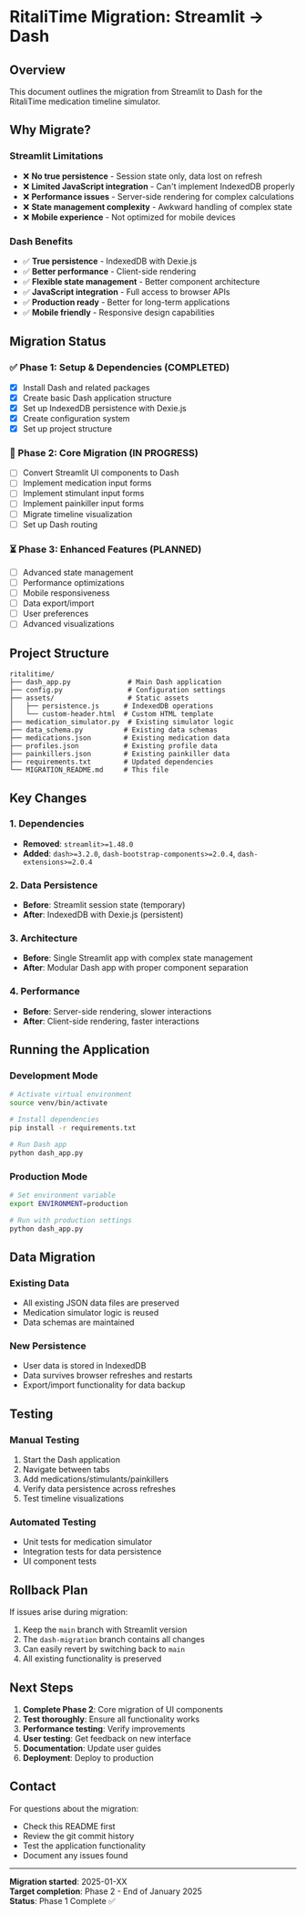 # RitaliTime Migration: Streamlit → Dash

## Overview
This document outlines the migration from Streamlit to Dash for the RitaliTime medication timeline simulator.

## Why Migrate?

### Streamlit Limitations
- ❌ **No true persistence** - Session state only, data lost on refresh
- ❌ **Limited JavaScript integration** - Can't implement IndexedDB properly
- ❌ **Performance issues** - Server-side rendering for complex calculations
- ❌ **State management complexity** - Awkward handling of complex state
- ❌ **Mobile experience** - Not optimized for mobile devices

### Dash Benefits
- ✅ **True persistence** - IndexedDB with Dexie.js
- ✅ **Better performance** - Client-side rendering
- ✅ **Flexible state management** - Better component architecture
- ✅ **JavaScript integration** - Full access to browser APIs
- ✅ **Production ready** - Better for long-term applications
- ✅ **Mobile friendly** - Responsive design capabilities

## Migration Status

### ✅ Phase 1: Setup & Dependencies (COMPLETED)
- [x] Install Dash and related packages
- [x] Create basic Dash application structure
- [x] Set up IndexedDB persistence with Dexie.js
- [x] Create configuration system
- [x] Set up project structure

### 🔄 Phase 2: Core Migration (IN PROGRESS)
- [ ] Convert Streamlit UI components to Dash
- [ ] Implement medication input forms
- [ ] Implement stimulant input forms
- [ ] Implement painkiller input forms
- [ ] Migrate timeline visualization
- [ ] Set up Dash routing

### ⏳ Phase 3: Enhanced Features (PLANNED)
- [ ] Advanced state management
- [ ] Performance optimizations
- [ ] Mobile responsiveness
- [ ] Data export/import
- [ ] User preferences
- [ ] Advanced visualizations

## Project Structure

```
ritalitime/
├── dash_app.py              # Main Dash application
├── config.py                # Configuration settings
├── assets/                  # Static assets
│   ├── persistence.js      # IndexedDB operations
│   └── custom-header.html  # Custom HTML template
├── medication_simulator.py  # Existing simulator logic
├── data_schema.py          # Existing data schemas
├── medications.json        # Existing medication data
├── profiles.json           # Existing profile data
├── painkillers.json        # Existing painkiller data
├── requirements.txt        # Updated dependencies
└── MIGRATION_README.md     # This file
```

## Key Changes

### 1. Dependencies
- **Removed**: `streamlit>=1.48.0`
- **Added**: `dash>=3.2.0`, `dash-bootstrap-components>=2.0.4`, `dash-extensions>=2.0.4`

### 2. Data Persistence
- **Before**: Streamlit session state (temporary)
- **After**: IndexedDB with Dexie.js (persistent)

### 3. Architecture
- **Before**: Single Streamlit app with complex state management
- **After**: Modular Dash app with proper component separation

### 4. Performance
- **Before**: Server-side rendering, slower interactions
- **After**: Client-side rendering, faster interactions

## Running the Application

### Development Mode
```bash
# Activate virtual environment
source venv/bin/activate

# Install dependencies
pip install -r requirements.txt

# Run Dash app
python dash_app.py
```

### Production Mode
```bash
# Set environment variable
export ENVIRONMENT=production

# Run with production settings
python dash_app.py
```

## Data Migration

### Existing Data
- All existing JSON data files are preserved
- Medication simulator logic is reused
- Data schemas are maintained

### New Persistence
- User data is stored in IndexedDB
- Data survives browser refreshes and restarts
- Export/import functionality for data backup

## Testing

### Manual Testing
1. Start the Dash application
2. Navigate between tabs
3. Add medications/stimulants/painkillers
4. Verify data persistence across refreshes
5. Test timeline visualizations

### Automated Testing
- Unit tests for medication simulator
- Integration tests for data persistence
- UI component tests

## Rollback Plan

If issues arise during migration:
1. Keep the `main` branch with Streamlit version
2. The `dash-migration` branch contains all changes
3. Can easily revert by switching back to `main`
4. All existing functionality is preserved

## Next Steps

1. **Complete Phase 2**: Core migration of UI components
2. **Test thoroughly**: Ensure all functionality works
3. **Performance testing**: Verify improvements
4. **User testing**: Get feedback on new interface
5. **Documentation**: Update user guides
6. **Deployment**: Deploy to production

## Contact

For questions about the migration:
- Check this README first
- Review the git commit history
- Test the application functionality
- Document any issues found

---

**Migration started**: 2025-01-XX  
**Target completion**: Phase 2 - End of January 2025  
**Status**: Phase 1 Complete ✅
